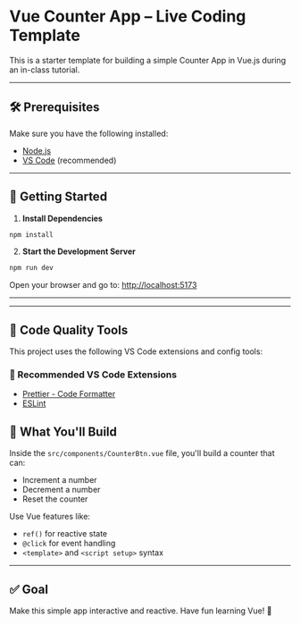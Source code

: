 # Vue Counter App – Live Coding Template

This is a starter template for building a simple Counter App in Vue.js during an in-class tutorial.

---

## 🛠 Prerequisites

Make sure you have the following installed:

- [Node.js](https://nodejs.org/)
- [VS Code](https://code.visualstudio.com/) (recommended)

---

## 🚀 Getting Started

1. **Install Dependencies**

```sh
npm install
```

2. **Start the Development Server**

```sh
npm run dev
```

Open your browser and go to: [http://localhost:5173](http://localhost:5173)

---

---

## 🧹 Code Quality Tools

This project uses the following VS Code extensions and config tools:

### 🔧 Recommended VS Code Extensions

- [Prettier - Code Formatter](https://marketplace.visualstudio.com/items?itemName=esbenp.prettier-vscode)
- [ESLint](https://marketplace.visualstudio.com/items?itemName=dbaeumer.vscode-eslint)

## 📂 What You'll Build

Inside the `src/components/CounterBtn.vue` file, you'll build a counter that can:

- Increment a number
- Decrement a number
- Reset the counter

Use Vue features like:

- `ref()` for reactive state
- `@click` for event handling
- `<template>` and `<script setup>` syntax

---

## ✅ Goal

Make this simple app interactive and reactive. Have fun learning Vue! 🚀
